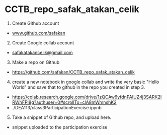 # CCTB_repo_safak_atakan_celik
 
 1. Create Github account
 - www.github.com/safakan

2. Create Google collab account
- safakatakancelik@gmail.com

3. Make a repo on Github
- https://github.com/safakan/CCTB_repo_safak_atakan_celik

4. create a new notebook in google collab and write the very basic "Hello World" and save that to github in the repo you created in step 3.
- https://colab.research.google.com/drive/1zQCAw6yfdnPAIUZ4j3SARK2IRWhFPI8g?authuser=0#scrollTo=clA8mWmnshK2
- ./DEA113/class3ParticipationExercise.ipynb

5. Take a snippet of Github repo, and upload here.
- snippet uploaded to the participation exercise